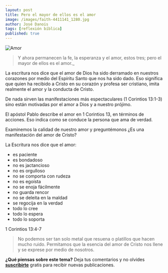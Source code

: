 ```yaml
---
layout: post
title: Pero el mayor de ellos es el amor
image: /images/faith-4411141_1280.jpg
author: José Danois
tags: [reflexión bíblica]
published: true
---
```

![Amor](/images/faith-4411141_1280.jpg)
> Y ahora permanecen la fe, la esperanza y el amor, estos tres; pero el mayor de ellos es el amor._

La escritura nos dice que el amor de Dios ha sido derramado en nuestros corazones por medio del Espíritu Santo que nos ha sido dado. Eso significa que quien ha recibido a Cristo en su corazón y profesa ser cristiano, imita realmente el amor y la conducta de Cristo.

De nada sirven las manifestaciones más espectaculares (1 Corintios 13:1-3) sino están motivadas por el amor a Dios y a nuestro prójimo.

El apóstol Pablo describe el amor en 1 Corintios 13, en términos de acciones. Eso indica como se conduce la persona que ama de verdad.

Examinemos la calidad de nuestro amor y preguntémonos ¿Es una manifestación del amor de Cristo?

La Escritura nos dice que el amor:

-   es paciente
-   es bondadoso
-   no es jactancioso
-   no es orgulloso
-   no se comporta con rudeza
-   no es egoísta
-   no se enoja fácilmente
-   no guarda rencor
-   no se deleita en la maldad
-   se regocija en la verdad
-   todo lo cree
-   todo lo espera
-   todo lo soporta

1 Corintios 13:4-7

>No podemos ser tan solo metal que resuena o platillos que hacen mucho ruido. Permitamos que la esencia del amor de Cristo nos llene y se exprese por medio de nosotros.

**¿Qué piensas sobre este tema?** Deja tus comentarios y no olvides **[suscribirte](https://www.feedio.co/@jdanois)** gratis para recibir nuevas publicaciones.
<!--stackedit_data:
eyJoaXN0b3J5IjpbNjUzNDMxMTU5XX0=
-->